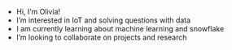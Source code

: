 - Hi, I’m Olivia!
- I’m interested in IoT and solving questions with data 
- I am currently learning about machine learning and snowflake
- I’m looking to collaborate on projects and research

<!---
oliviapetronio/oliviapetronio is a ✨ special ✨ repository because its `README.md` (this file) appears on your GitHub profile.
You can click the Preview link to take a look at your changes.
--->

